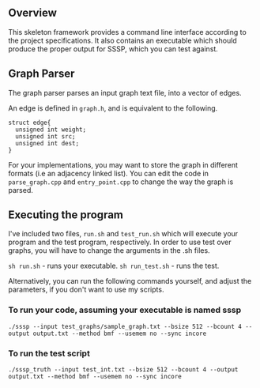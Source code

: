 ## Overview
 This skeleton framework provides a command line interface according to
the project specifications. It also contains an executable which should
produce the proper output for SSSP, which you can test against.

## Graph Parser

The graph parser parses an input graph text file, into a vector of edges.

An edge is defined in `graph.h`, and is equivalent to the following.

```
struct edge{
  unsigned int weight;
  unsigned int src;
  unsigned int dest;
}
```

For your implementations, you may want to store the graph in different
formats (i.e an adjacency linked list). You can edit the code in
`parse_graph.cpp` and `entry_point.cpp` to change the way the graph is
parsed.


## Executing the program

I've included two files, `run.sh` and `test_run.sh` which will execute your
program and the test program, respectively. In order to use test over
graphs, you will have to change the arguments in the .sh files.

`sh run.sh` - runs your executable.
`sh run_test.sh` - runs the test. 

Alternatively, you can run the following commands yourself, and adjust the
parameters, if you don't want to use my scripts.

### To run your code, assuming your executable is named sssp
`./sssp --input test_graphs/sample_graph.txt --bsize 512 --bcount 4 --output output.txt --method bmf --usemem no --sync incore`

### To run the test script
`./sssp_truth --input test_int.txt --bsize 512 --bcount 4 --output output.txt --method bmf --usemem no --sync incore`
